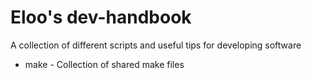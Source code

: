 # Eloo's dev-handbook
A collection of different scripts and useful tips for developing software

* make - Collection of shared make files